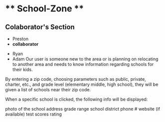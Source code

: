 # ** School-Zone **
## Colaborator's Section
- Preston
- **collaborator**
* Ryan
* Adam
Our user is someone new to the area or is planning on relocating to another area and needs to know information regarding schools for their kids.

By entering a zip code, choosing parameters such as public, private, charter, etc., and grade level (elementary middle, high school), they will be given a list of schools near their zip code.

When a specific school is clicked, the following info will be displayed:

photo of the school
address
grade range
school district
phone #
website (if available)
test scores
rating
